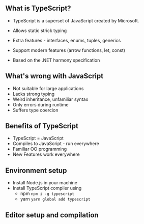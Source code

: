 ## What is TypeScript?
- TypeScript is a superset of JavaScript created by Microsoft.

- Allows static strick typing

- Extra features - interfaces, enums, tuples, generics

- Support modern features (arrow functions, let, const)

- Based on the .NET harmony specification

## What's wrong with JavaScript
- Not suitable for large applications
- Lacks strong typing
- Weird inheritance, unfamiliar syntax
- Only errors during runtime
- Suffers type coercion

## Benefits of TypeScript
- TypeScript = JavaScript
- Compiles to JavaScript - run everywhere
- Familiar OO programming
- New Features work everywhere


## Environment setup
  - Install Node.js in your machine
  - Install TypeScript compiler using
    - npm `npm i -g typescript`
    - yarn `yarn global add typescript`

## Editor setup and compilation